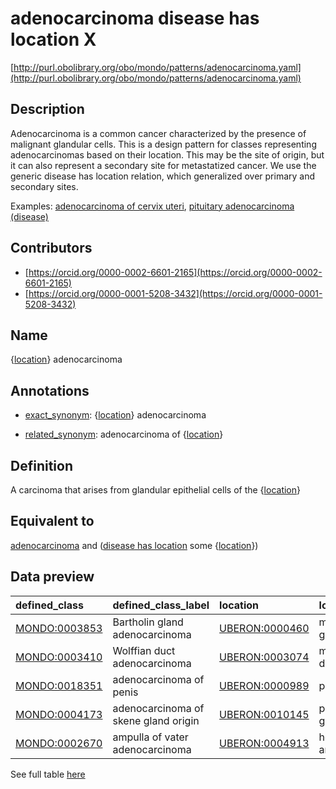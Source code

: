 # adenocarcinoma disease has location X 

[http://purl.obolibrary.org/obo/mondo/patterns/adenocarcinoma.yaml](http://purl.obolibrary.org/obo/mondo/patterns/adenocarcinoma.yaml)
## Description 

Adenocarcinoma is a common cancer characterized by the presence of malignant glandular cells. This is a design pattern for classes representing adenocarcinomas based on their location. This may be the site of origin, but it can also represent a secondary site for metastatized cancer. We use the generic disease has location relation, which generalized over primary and secondary sites.

Examples: [adenocarcinoma of cervix uteri](http://purl.obolibrary.org/obo/MONDO_0016275), [pituitary adenocarcinoma (disease)](http://purl.obolibrary.org/obo/MONDO_0017582)
## Contributors 
* [https://orcid.org/0000-0002-6601-2165](https://orcid.org/0000-0002-6601-2165) 
* [https://orcid.org/0000-0001-5208-3432](https://orcid.org/0000-0001-5208-3432) 
## Name 

{[location](http://www.w3.org/2002/07/owl#Thing)} adenocarcinoma

## Annotations 

* [exact_synonym](http://www.geneontology.org/formats/oboInOwl#hasExactSynonym): {[location](http://www.w3.org/2002/07/owl#Thing)} adenocarcinoma

* [related_synonym](http://www.geneontology.org/formats/oboInOwl#hasRelatedSynonym): adenocarcinoma of {[location](http://www.w3.org/2002/07/owl#Thing)}

## Definition 

A carcinoma that arises from glandular epithelial cells of the {[location](http://www.w3.org/2002/07/owl#Thing)}

## Equivalent to 

[adenocarcinoma](http://purl.obolibrary.org/obo/MONDO_0004970) and ([disease has location](http://purl.obolibrary.org/obo/RO_0004026) some {[location](http://www.w3.org/2002/07/owl#Thing)})

## Data preview 
| defined_class                                | defined_class_label                  | location                                      | location_label           |
|:---------------------------------------------|:-------------------------------------|:----------------------------------------------|:-------------------------|
| [MONDO:0003853](http://purl.obolibrary.org/obo/MONDO_0003853) | Bartholin gland adenocarcinoma       | [UBERON:0000460](http://purl.obolibrary.org/obo/UBERON_0000460) | major vestibular gland   |
| [MONDO:0003410](http://purl.obolibrary.org/obo/MONDO_0003410) | Wolffian duct adenocarcinoma         | [UBERON:0003074](http://purl.obolibrary.org/obo/UBERON_0003074) | mesonephric duct         |
| [MONDO:0018351](http://purl.obolibrary.org/obo/MONDO_0018351) | adenocarcinoma of penis              | [UBERON:0000989](http://purl.obolibrary.org/obo/UBERON_0000989) | penis                    |
| [MONDO:0004173](http://purl.obolibrary.org/obo/MONDO_0004173) | adenocarcinoma of skene gland origin | [UBERON:0010145](http://purl.obolibrary.org/obo/UBERON_0010145) | paraurethral gland       |
| [MONDO:0002670](http://purl.obolibrary.org/obo/MONDO_0002670) | ampulla of vater adenocarcinoma      | [UBERON:0004913](http://purl.obolibrary.org/obo/UBERON_0004913) | hepatopancreatic ampulla |

See full table [here](https://github.com/monarch-initiative/mondo/blob/master/src/patterns/data/matches/adenocarcinoma.tsv) 
